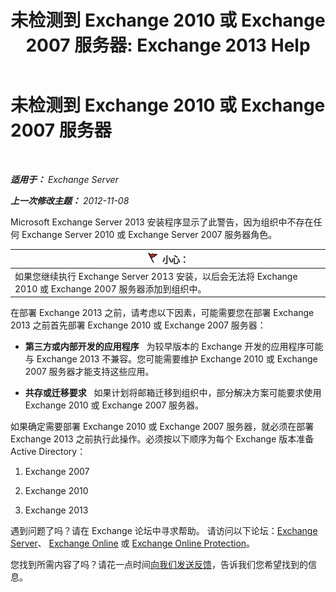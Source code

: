 ﻿---
title: '未检测到 Exchange 2010 或 Exchange 2007 服务器: Exchange 2013 Help'
TOCTitle: 未检测到 Exchange 2010 或 Exchange 2007 服务器
ms:assetid: 789cabab-c769-4a16-a6c8-3db82cff8861
ms:mtpsurl: https://technet.microsoft.com/zh-cn/library/ms.exch.setupreadiness.noe14serverwarning(v=EXCHG.150)
ms:contentKeyID: 50490953
ms.date: 01/11/2018
mtps_version: v=EXCHG.150
ms.translationtype: HT
---

# 未检测到 Exchange 2010 或 Exchange 2007 服务器

 

_**适用于：** Exchange Server_

_**上一次修改主题：** 2012-11-08_

Microsoft Exchange Server 2013 安装程序显示了此警告，因为组织中不存在任何 Exchange Server 2010 或 Exchange Server 2007 服务器角色。

<table>
<thead>
<tr class="header">
<th><img src="images/Dd876845.Caution(EXCHG.150).gif" title="小心" alt="小心" />小心：</th>
</tr>
</thead>
<tbody>
<tr class="odd">
<td>如果您继续执行 Exchange Server 2013 安装，以后会无法将 Exchange 2010 或 Exchange 2007 服务器添加到组织中。</td>
</tr>
</tbody>
</table>


在部署 Exchange 2013 之前，请考虑以下因素，可能需要您在部署 Exchange 2013 之前首先部署 Exchange 2010 或 Exchange 2007 服务器：

  - **第三方或内部开发的应用程序**   为较早版本的 Exchange 开发的应用程序可能与 Exchange 2013 不兼容。您可能需要维护 Exchange 2010 或 Exchange 2007 服务器才能支持这些应用。

  - **共存或迁移要求**   如果计划将邮箱迁移到组织中，部分解决方案可能要求使用 Exchange 2010 或 Exchange 2007 服务器。

如果确定需要部署 Exchange 2010 或 Exchange 2007 服务器，就必须在部署 Exchange 2013 之前执行此操作。必须按以下顺序为每个 Exchange 版本准备 Active Directory：

1.  Exchange 2007

2.  Exchange 2010

3.  Exchange 2013

遇到问题了吗？请在 Exchange 论坛中寻求帮助。 请访问以下论坛：[Exchange Server](https://go.microsoft.com/fwlink/p/?linkid=60612)、 [Exchange Online](https://go.microsoft.com/fwlink/p/?linkid=267542) 或 [Exchange Online Protection](https://go.microsoft.com/fwlink/p/?linkid=285351)。

您找到所需内容了吗？请花一点时间[向我们发送反馈](mailto:exsetuphelpfeedback@microsoft.com?subject=exchange%202013%20setup%20help%20feedbac)，告诉我们您希望找到的信息。

